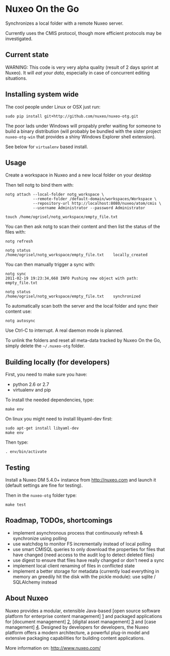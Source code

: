 # Nuxeo On the Go

Synchronizes a local folder with a remote Nuxeo server.

Currently uses the CMIS protocol, though more efficient protocols may be
investigated.


## Current state

WARNING: This code is very very alpha quality (result of 2 days sprint
at Nuxeo). It will *eat your data*, especially in case of concurrent
editing situations.


## Installing system wide

The cool people under Linux or OSX just run:

    sudo pip install git+http://github.com/nuxeo/nuxeo-otg.git

The poor lads under Windows will propably prefer waiting for someone to
build a binary distribution (will probably be bundled with the sister
project `nuxeo-otg-win` that provides a shiny Windows Explorer shell
extension).

See below for `virtualenv` based install.


## Usage

Create a workspace in Nuxeo and a new local folder on your desktop

Then tell notg to bind them with:

    notg attach --local-folder notg_workspace \
                --remote-folder /default-domain/workspaces/Workspace \
                --repository-url http://localhost:8080/nuxeo/atom/cmis \
                --username Administrator --password Administrator

    touch /home/ogrisel/notg_workspace/empty_file.txt

You can then ask notg to scan their content and then list the status of the
files with:

    notg refresh

    notg status
    /home/ogrisel/notg_workspace/empty_file.txt    locally_created

You can then manually trigger a sync with:

    notg sync
    2011-02-19 19:23:34,668 INFO Pushing new object with path: empty_file.txt

    notg status
    /home/ogrisel/notg_workspace/empty_file.txt    synchronized

To automatically scan both the server and the local folder and sync their
content use:

    notg autosync

Use Ctrl-C to interrupt. A real daemon mode is planned.

To unlink the folders and reset all meta-data tracked by Nuxeo On the Go,
simply delete the `~/.nuxeo-otg` folder.


## Building locally (for developers)

First, you need to make sure you have:

- python 2.6 or 2.7
- virtualenv and pip

To install the needed dependencies, type:

    make env

On linux you might need to install libyaml-dev first:

    sudo apt-get install libyaml-dev
    make env

Then type:

    . env/bin/activate


## Testing

Install a Nuxeo DM 5.4.0+ instance from http://nuxeo.com and launch it (default
settings are fine for testing).

Then in the `nuxeo-otg` folder type:

    make test


## Roadmap, TODOs, shortcomings

- implement asynchronous process that continuously refresh & synchronize using polling
- use watchdog to monitor FS incrementally instead of local polling
- use smart CMISQL queries to only download the properties for files that have
  changed (need access to the audit log to detect deleted files)
- use digest to ensure that files have really changed or don't need a sync
- implement local client renaming of files in conflicted state
- implement a better storage for metadata (currently load everything in memory
  an greedily hit the disk with the pickle module): use sqlite / SQLAlchemy
  instead


## About Nuxeo

Nuxeo provides a modular, extensible Java-based [open source software platform for enterprise content management] [1] and packaged applications for [document management] [2], [digital asset management] [3] and [case management] [4]. Designed by developers for developers, the Nuxeo platform offers a modern architecture, a powerful plug-in model and extensive packaging capabilities for building content applications.

[1]: http://www.nuxeo.com/en/products/ep
[2]: http://www.nuxeo.com/en/products/document-management
[3]: http://www.nuxeo.com/en/products/dam
[4]: http://www.nuxeo.com/en/products/case-management

More information on: <http://www.nuxeo.com/>
